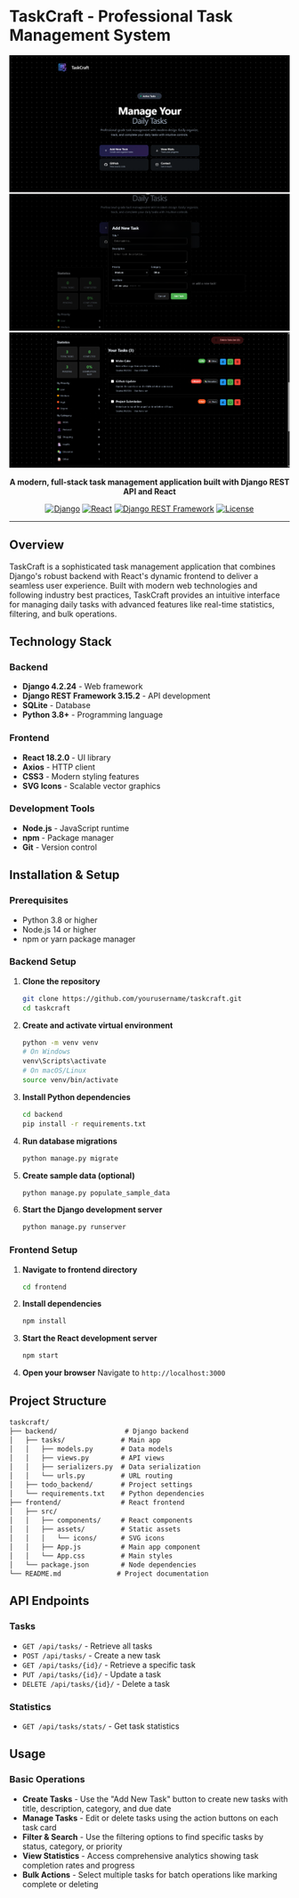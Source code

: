 # TaskCraft - Professional Task Management System

<div align="center">

<div align="center">

![TaskCraft Interface](https://github.com/Rahwik/Aarohita-Vigyan-TODO/blob/main/UI%20Images/Screenshot%202025-09-09%20111640.png)
![TaskCraft Interface](https://github.com/Rahwik/Aarohita-Vigyan-TODO/blob/main/UI%20Images/Screenshot%202025-09-09%20111718.png)
![TaskCraft Interface](https://github.com/Rahwik/Aarohita-Vigyan-TODO/blob/main/UI%20Images/Screenshot%202025-09-09%20112058.png)


</div>

**A modern, full-stack task management application built with Django REST API and React**

[![Django](https://img.shields.io/badge/Django-4.2.24-green.svg)](https://djangoproject.com/)
[![React](https://img.shields.io/badge/React-18.2.0-blue.svg)](https://reactjs.org/)
[![Django REST Framework](https://img.shields.io/badge/DRF-3.15.2-red.svg)](https://www.django-rest-framework.org/)
[![License](https://img.shields.io/badge/License-MIT-yellow.svg)](LICENSE)

</div>

---

## Overview

TaskCraft is a sophisticated task management application that combines Django's robust backend with React's dynamic frontend to deliver a seamless user experience. Built with modern web technologies and following industry best practices, TaskCraft provides an intuitive interface for managing daily tasks with advanced features like real-time statistics, filtering, and bulk operations.

## Technology Stack

### Backend
- **Django 4.2.24** - Web framework
- **Django REST Framework 3.15.2** - API development
- **SQLite** - Database
- **Python 3.8+** - Programming language

### Frontend
- **React 18.2.0** - UI library
- **Axios** - HTTP client
- **CSS3** - Modern styling features
- **SVG Icons** - Scalable vector graphics

### Development Tools
- **Node.js** - JavaScript runtime
- **npm** - Package manager
- **Git** - Version control

## Installation & Setup

### Prerequisites
- Python 3.8 or higher
- Node.js 14 or higher
- npm or yarn package manager

### Backend Setup

1. **Clone the repository**
   ```bash
   git clone https://github.com/yourusername/taskcraft.git
   cd taskcraft
   ```

2. **Create and activate virtual environment**
   ```bash
   python -m venv venv
   # On Windows
   venv\Scripts\activate
   # On macOS/Linux
   source venv/bin/activate
   ```

3. **Install Python dependencies**
   ```bash
   cd backend
   pip install -r requirements.txt
   ```

4. **Run database migrations**
   ```bash
   python manage.py migrate
   ```

5. **Create sample data (optional)**
   ```bash
   python manage.py populate_sample_data
   ```

6. **Start the Django development server**
   ```bash
   python manage.py runserver
   ```

### Frontend Setup

1. **Navigate to frontend directory**
   ```bash
   cd frontend
   ```

2. **Install dependencies**
   ```bash
   npm install
   ```

3. **Start the React development server**
   ```bash
   npm start
   ```

4. **Open your browser**
   Navigate to `http://localhost:3000`

## Project Structure

```
taskcraft/
├── backend/                 # Django backend
│   ├── tasks/              # Main app
│   │   ├── models.py       # Data models
│   │   ├── views.py        # API views
│   │   ├── serializers.py  # Data serialization
│   │   └── urls.py         # URL routing
│   ├── todo_backend/       # Project settings
│   └── requirements.txt    # Python dependencies
├── frontend/               # React frontend
│   ├── src/
│   │   ├── components/     # React components
│   │   ├── assets/         # Static assets
│   │   │   └── icons/      # SVG icons
│   │   ├── App.js          # Main app component
│   │   └── App.css         # Main styles
│   └── package.json        # Node dependencies
└── README.md              # Project documentation
```

## API Endpoints

### Tasks
- `GET /api/tasks/` - Retrieve all tasks
- `POST /api/tasks/` - Create a new task
- `GET /api/tasks/{id}/` - Retrieve a specific task
- `PUT /api/tasks/{id}/` - Update a task
- `DELETE /api/tasks/{id}/` - Delete a task

### Statistics
- `GET /api/tasks/stats/` - Get task statistics

## Usage

### Basic Operations
- **Create Tasks** - Use the "Add New Task" button to create new tasks with title, description, category, and due date
- **Manage Tasks** - Edit or delete tasks using the action buttons on each task card
- **Filter & Search** - Use the filtering options to find specific tasks by status, category, or priority
- **View Statistics** - Access comprehensive analytics showing task completion rates and progress
- **Bulk Actions** - Select multiple tasks for batch operations like marking complete or deleting







